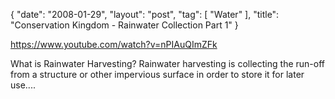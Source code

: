 {
   "date": "2008-01-29",
   "layout": "post",
   "tag": [
      "Water"
   ],
   "title": "Conservation Kingdom - Rainwater Collection Part 1"
}

https://www.youtube.com/watch?v=nPIAuQImZFk  

What is Rainwater Harvesting? Rainwater harvesting is collecting the run-off from a structure or other impervious surface in order to store it for later use....